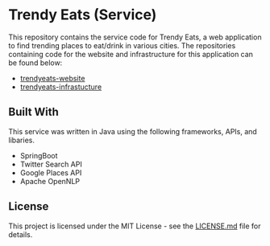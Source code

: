 # Trendy Eats (Service)
This repository contains the service code for Trendy Eats, 
a web application to find trending places to eat/drink in various cities. 
The repositories containing code for the website and infrastructure 
for this application can be found below:
 - [trendyeats-website](https://github.com/zpzhou/trendyeats-website)
 - [trendyeats-infrastucture](https://github.com/zpzhou/trendyeats-infrastructure)
 
 ## Built With
 This service was written in Java using the following frameworks, APIs, and libaries.
 - SpringBoot
 - Twitter Search API
 - Google Places API
 - Apache OpenNLP
 
 ## License
 This project is licensed under the MIT License - see the [LICENSE.md](LICENSE.md) file for details.
